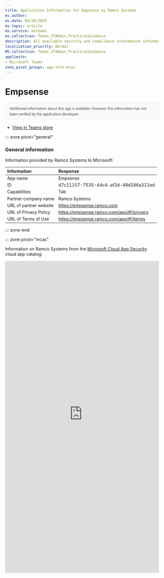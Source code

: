 ```yaml
---
title: Application Information for Empsense by Ramco Systems
ms.author: 
ms.date: 04/26/2019
ms.topic: article
ms.service: msteams
ms.collection: Teams_ITAdmin_PracticalGuidance
description: All available security and compliance information information for Empsense, its data handling policies, its Microsoft Cloud App Security app catalog information, and security/compliance information in the CSA STAR registry.
localization_priority: Normal
MS.collection: Teams_ITAdmin_PracticalGuidance
appliesto:
- Microsoft Teams
zone_pivot_groups: app-info-mcas
---
```

# Empsense


<img alt="Non-attested image" src="./images/unattested.png" width="650"/>

* <a href="https://teams.microsoft.com/l/app/d7c11157-7535-44c4-af2d-48d286a311ed" target="_blank">View in Teams store</a>

::: zone pivot="general"

### General information

Information provided by Ramco Systems to Microsoft:

| **Information** | **Response** |
|:----------------|:-------------|
| App name | Empsense |
| ID | d7c11157-7535-44c4-af2d-48d286a311ed |
| Capabilities | Tab |
| Partner company name | Ramco Systems |
| URL of partner website | <https://empsense.ramco.com> |
| URL of Privacy Policy | <https://empsense.ramco.com/app/#!/privacy> |
| URL of Terms of Use | <https://empsense.ramco.com/app/#!/terms> |

::: zone-end


::: zone pivot="mcas"

Information on Ramco Systems from the [Microsoft Cloud App Security](https://www.microsoft.com/en-us/enterprise-mobility-security/cloud-app-security) cloud app catalog:

<iframe height='1020' title='Microsoft Cloud App Security Information' src='https://3ca685143b5b46b4b0e5266dadf2e97c.codepen.website/#/dashboard/16190' frameborder='no'  style='width: 100%;'>

<a href="https://3ca685143b5b46b4b0e5266dadf2e97c.codepen.website/#/dashboard/16190" target="_blank">View in a new tab</a>

::: zone-end

